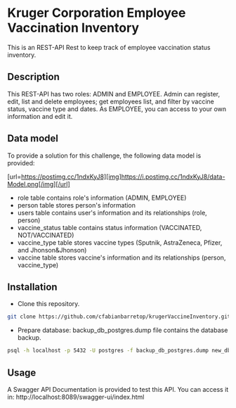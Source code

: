# Kruger Corporation Employee Vaccination Inventory

This is an REST-API Rest to keep track of employee vaccination status inventory.

## Description

This REST-API has two roles: ADMIN and EMPLOYEE.
Admin can register, edit, list and delete employees; get employees list, and filter by vaccine status, vaccine type and dates.
As EMPLOYEE, you can access to your own information and edit it.

## Data model

To provide a solution for this challenge, the following data model is provided:

  [url=https://postimg.cc/1ndxKyJ8][img]https://i.postimg.cc/1ndxKyJ8/data-Model.png[/img][/url]

* role table contains role's information (ADMIN, EMPLOYEE)
* person table stores person's information
* users table contains user's information and its relationships (role, person)
* vaccine_status table contains status information (VACCINATED, NOT/VACCINATED)
* vaccine_type table stores vaccine types (Sputnik, AstraZeneca, Pfizer, and Jhonson&Jhonson)
* vaccine table stores vaccine's information and its relationships (person, vaccine_type)

## Installation

* Clone this repository.

``` bash
git clone https://github.com/cfabianbarretop/krugerVaccineInventory.git

```

* Prepare database: backup_db_postgres.dump file contains the database backup.

``` bash
psql -h localhost -p 5432 -U postgres -f backup_db_postgres.dump new_db

```

## Usage

A Swagger API Documentation is provided to test this API. You can access it in: http://localhost:8089/swagger-ui/index.html
